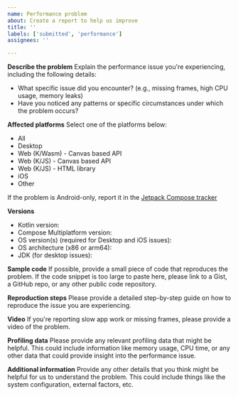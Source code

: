 ```yaml
---
name: Performance problem
about: Create a report to help us improve
title: ''
labels: ['submitted', 'performance']
assignees: ''

---
```


**Describe the problem**
Explain the performance issue you're experiencing, including the following details:

- What specific issue did you encounter? (e.g., missing frames, high CPU usage, memory leaks)
- Have you noticed any patterns or specific circumstances under which the problem occurs?

**Affected platforms**
Select one of the platforms below:
- All
- Desktop
- Web (K/Wasm) - Canvas based API
- Web (K/JS) - Canvas based API
- Web (K/JS) - HTML library
- iOS
- Other

If the problem is Android-only, report it in the [Jetpack Compose tracker](https://issuetracker.google.com/issues/new?component=612128)

**Versions**
- Kotlin version: 
- Compose Multiplatform version: 
- OS version(s) (required for Desktop and iOS issues): 
- OS architecture (x86 or arm64): 
- JDK (for desktop issues): 

**Sample code**
If possible, provide a small piece of code that reproduces the problem. If the code snippet is too large to paste here, please link to a Gist, a GitHub repo, or any other public code repository.

**Reproduction steps**
Please provide a detailed step-by-step guide on how to reproduce the issue you are experiencing.

**Video**
If you're reporting slow app work or missing frames, please provide a video of the problem.

**Profiling data**
Please provide any relevant profiling data that might be helpful. This could include information like memory usage, CPU time, or any other data that could provide insight into the performance issue.

**Additional information**
Provide any other details that you think might be helpful for us to understand the problem. This could include things like the system configuration, external factors, etc.
